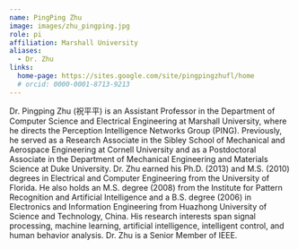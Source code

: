 ```yaml
---
name: PingPing Zhu
image: images/zhu_pingping.jpg
role: pi
affiliation: Marshall University
aliases:
  - Dr. Zhu
links:
  home-page: https://sites.google.com/site/pingpingzhufl/home
  # orcid: 0000-0001-8713-9213
---
```


Dr. Pingping Zhu (祝平平) is an Assistant Professor in the Department of Computer Science and Electrical Engineering at Marshall University, where he directs the Perception Intelligence Networks Group (PING). Previously, he served as a Research Associate in the Sibley School of Mechanical and Aerospace Engineering at Cornell University and as a Postdoctoral Associate in the Department of Mechanical Engineering and Materials Science at Duke University. Dr. Zhu earned his Ph.D. (2013) and M.S. (2010) degrees in Electrical and Computer Engineering from the University of Florida. He also holds an M.S. degree (2008) from the Institute for Pattern Recognition and Artificial Intelligence and a B.S. degree (2006) in Electronics and Information Engineering from Huazhong University of Science and Technology, China. His research interests span signal processing, machine learning, artificial intelligence, intelligent control, and human behavior analysis. Dr. Zhu is a Senior Member of IEEE.
